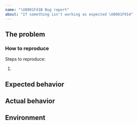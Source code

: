 ```yaml
---
name: "\U0001F41B Bug report"
about: "If something isn't working as expected \U0001F914"
---
```


<!--
# Thank you for reporting an issue.

Please note that an issue must include the information
that is marked as REQUIRED below, or it may be closed.

**Great Bug Reports** tend to have:

- A quick summary and/or background
- Steps to reproduce
  - Be specific!
  - Give sample code if you can. Try to include sample code that *anyone* could run to reproduce what you were seing
- What you expected would happen
- What actually happens
- Notes (possibly including why you think this might be happening, or stuff you tried that didn't work)
-->

## The problem

<!--
REQUIRED: A clear and concise description of the bug or problem.
-->

### How to reproduce

<!--
Create a test case if possible
-->

Steps to reproduce:

1.

## Expected behavior

<!--
REQUIRED: A clear and concise description of what you expected to happen.
-->

## Actual behavior

<!--
REQUIRED: A clear and concise description of what is currently happening.
-->

## Environment

<!--
Please include all necessary versions & relevant informations
-->

<!--
OPTIONAL:

## Additional context

Add any other context about the problem here.
-->

